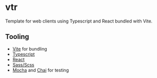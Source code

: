 ﻿# vtr

Template for web clients using Typescript and React bundled with Vite.

## Tooling

- [Vite][vt] for bundling
- [Typescript][ts]
- [React][re]
- [Sass/Scss][sa]
- [Mocha][mo] and [Chai][ch] for testing

[vt]: https://github.com/vitejs/vite
[ts]: https://github.com/microsoft/TypeScript
[re]: https://github.com/facebook/react
[sa]: https://sass-lang.com/
[mo]: https://github.com/mochajs/mocha
[ch]: https://github.com/chaijs/chai
